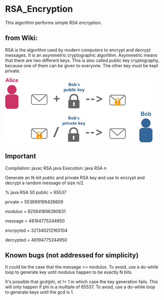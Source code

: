 # RSA_Encryption
This algorithm performs simple RSA encryption. 

from Wiki:
-----------------------------------------
RSA is the algorithm used by modern computers to encrypt and decrypt messages. It is an asymmetric cryptographic algorithm. Asymmetric means that there are two different keys. This is also called public key cryptography, because one of them can be given to everyone. The other key must be kept private.

![alt tag](https://raw.githubusercontent.com/Denisolt/RSA_Encryption/master/img.png)

Important
-----------------------------------------
Compilation:  javac RSA.java
Execution:    java RSA n

Generate an N-bit public and private RSA key and use to encrypt
and decrypt a random message of size n/2.

% java RSA 50
public  = 65537

private = 553699199426609

modulus = 825641896390631

message   = 48194775244950

encrpyted = 321340212160104

decrypted = 48194775244950

Known bugs (not addressed for simplicity)
-----------------------------------------
It could be the case that the message >= modulus. To avoid, use
a do-while loop to generate key until modulus happen to be exactly N bits.

It's possible that gcd(phi, e) != 1 in which case
the key generation fails. This will only happen if phi is a
multiple of 65537. To avoid, use a do-while loop to generate
keys until the gcd is 1.
